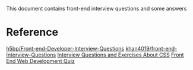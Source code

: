 This document contains front-end interview questions and some answers

# Reference
[h5bp/Front-end-Developer-Interview-Questions](https://github.com/h5bp/Front-end-Developer-Interview-Questions)
[khan4019/front-end-Interview-Questions](https://github.com/khan4019/front-end-Interview-Questions/blob/master/README.md)
[Interview Questions and Exercises About CSS](https://css-tricks.com/interview-questions-css/)
[Front End Web Development Quiz](http://davidshariff.com/quiz/)
